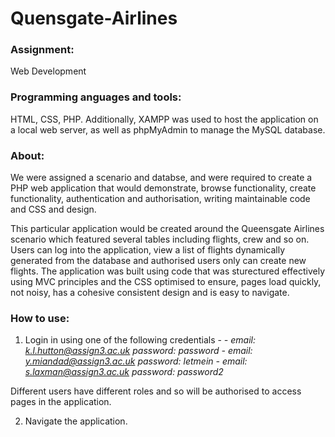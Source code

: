 # Quensgate-Airlines

### Assignment: 
Web Development

### Programming anguages and tools: 
HTML, CSS, PHP. Additionally, XAMPP was used to host the application on a local web server, as well as phpMyAdmin to manage the MySQL database.

### About: 
We were assigned a scenario and databse, and were required to create a PHP web application that would demonstrate, browse functionality, create functionality, authentication and authorisation, writing maintainable code and CSS and design.

This particular application would be created around the Queensgate Airlines scenario which featured several tables including flights, crew and so on. Users can log into the application, view a list of flights dynamically generated from the database and authorised users only can create new flights. The application was built using code that was sturectured effectively using MVC principles and the CSS optimised to ensure, pages load quickly, not noisy, has a cohesive consistent design and is easy to navigate.

### How to use:
1. Login in using one of the following credentials -
_- email: k.l.hutton@assign3.ac.uk password: password_
_- email: y.miandad@assign3.ac.uk password: letmein_
_- email: s.laxman@assign3.ac.uk password: password2_

Different users have different roles and so will be authorised to access pages in the application.

2. Navigate the application.
